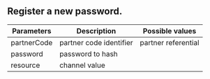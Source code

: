 ﻿## Register a new password.

|    Parameters         |    Description                |   Possible values       |
  | ----------------------|-----------------------------|-------------------------|  
|     partnerCode       |   partner code identifier    |    partner referential      |
|     password          |   password to hash          |	                      |
|     resource          |   channel value             |	                      |
